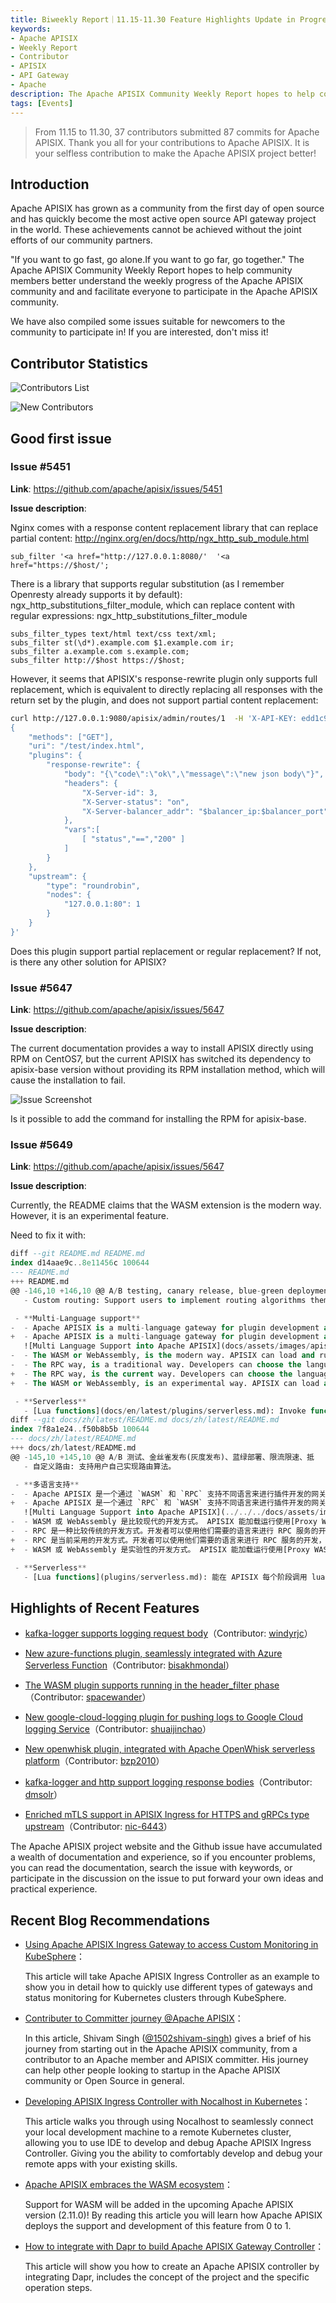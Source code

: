 ```yaml
---
title: Biweekly Report｜11.15-11.30 Feature Highlights Update in Progress
keywords:
- Apache APISIX
- Weekly Report
- Contributor
- APISIX
- API Gateway
- Apache
description: The Apache APISIX Community Weekly Report hopes to help community members better understand the weekly progress of the Apache APISIX community and and facilitate everyone to participate in the Apache APISIX community.
tags: [Events]
---
```


> From 11.15 to 11.30, 37 contributors submitted 87 commits for Apache APISIX. Thank you all for your contributions to Apache APISIX. It is your selfless contribution to make the Apache APISIX project better!

<!--truncate-->

## Introduction

Apache APISIX has grown as a community from the first day of open source and has quickly become the most active open source API gateway project in the world. These achievements cannot be achieved without the joint efforts of our community partners.

"If you want to go fast, go alone.If you want to go far, go together." The Apache APISIX Community Weekly Report hopes to help community members better understand the weekly progress of the Apache APISIX community and and facilitate everyone to participate in the Apache APISIX community.

We have also compiled some issues suitable for newcomers to the community to participate in! If you are interested, don't miss it!

## Contributor Statistics

![Contributors List](https://static.apiseven.com/202108/1638346484091-37307b33-3e48-402f-9a72-3819e4217b29.png)

![New Contributors](https://static.apiseven.com/202108/1638346484108-354ecbdd-a872-4a8f-b5c6-4903bad44eca.png)

## Good first issue

### Issue #5451

**Link**: https://github.com/apache/apisix/issues/5451

**Issue description**:

Nginx comes with a response content replacement library that can replace partial content: http://nginx.org/en/docs/http/ngx_http_sub_module.html

```Nginx
sub_filter '<a href="http://127.0.0.1:8080/'  '<a href="https://$host/';
```

There is a library that supports regular substitution (as I remember Openresty already supports it by default): ngx_http_substitutions_filter_module, which can replace content with regular expressions: ngx_http_substitutions_filter_module

```Nginx
subs_filter_types text/html text/css text/xml;
subs_filter st(\d*).example.com $1.example.com ir;
subs_filter a.example.com s.example.com;
subs_filter http://$host https://$host;
```

However, it seems that APISIX's response-rewrite plugin only supports full replacement, which is equivalent to directly replacing all responses with the return set by the plugin, and does not support partial content replacement:

```Bash
curl http://127.0.0.1:9080/apisix/admin/routes/1  -H 'X-API-KEY: edd1c9f034335f136f87ad84b625c8f1' -X PUT -d '
{
    "methods": ["GET"],
    "uri": "/test/index.html",
    "plugins": {
        "response-rewrite": {
            "body": "{\"code\":\"ok\",\"message\":\"new json body\"}",
            "headers": {
                "X-Server-id": 3,
                "X-Server-status": "on",
                "X-Server-balancer_addr": "$balancer_ip:$balancer_port"
            },
            "vars":[
                [ "status","==","200" ]
            ]
        }
    },
    "upstream": {
        "type": "roundrobin",
        "nodes": {
            "127.0.0.1:80": 1
        }
    }
}'
```

Does this plugin support partial replacement or regular replacement? If not, is there any other solution for APISIX?

### Issue #5647

**Link**: https://github.com/apache/apisix/issues/5647

**Issue description**:

The current documentation provides a way to install APISIX directly using RPM on CentOS7, but the current APISIX has switched its dependency to apisix-base version without providing its RPM installation method, which will cause the installation to fail.

![Issue Screenshot](https://static.apiseven.com/202108/1638346839201-3efb9807-13a7-4106-968a-5198b22d1a67.png)

Is it possible to add the command for installing the RPM for apisix-base.

### Issue #5649

**Link**: https://github.com/apache/apisix/issues/5647

**Issue description**:

Currently, the README claims that the WASM extension is the modern way. However, it is an experimental feature.

Need to fix it with:

```SQL
diff --git README.md README.md
index d14aae9c..8e11456c 100644
--- README.md
+++ README.md
@@ -146,10 +146,10 @@ A/B testing, canary release, blue-green deployment, limit rate, defense against
   - Custom routing: Support users to implement routing algorithms themselves.

 - **Multi-Language support**
-  - Apache APISIX is a multi-language gateway for plugin development and provides support via `WASM` and `RPC`.
+  - Apache APISIX is a multi-language gateway for plugin development and provides support via `RPC` and `WASM`.
   ![Multi Language Support into Apache APISIX](docs/assets/images/apisix-multi-lang-support.png)
-  - The WASM or WebAssembly, is the modern way. APISIX can load and run WASM bytecode via APISIX [wasm plugin](https://github.com/apache/apisix/blob/master/docs/en/latest/wasm.md) written with the [Proxy WASM SDK](https://github.com/proxy-wasm/spec#sdks). Developers only need to write the code according to the SDK and then compile it into a WASM bytecode that runs on WASM VM with APISIX.
-  - The RPC way, is a traditional way. Developers can choose the language according to their needs and after starting an independent process with the RPC, it exchanges data with APISIX through local RPC communication. Till this moment, APISIX has support for [Java](https://github.com/apache/apisix-java-plugin-runner), [Golang](https://github.com/apache/apisix-go-plugin-runner), [Python](https://github.com/apache/apisix-python-plugin-runner) and Node.js.
+  - The RPC way, is the current way. Developers can choose the language according to their needs and after starting an independent process with the RPC, it exchanges data with APISIX through local RPC communication. Till this moment, APISIX has support for [Java](https://github.com/apache/apisix-java-plugin-runner), [Golang](https://github.com/apache/apisix-go-plugin-runner), [Python](https://github.com/apache/apisix-python-plugin-runner) and Node.js.
+  - The WASM or WebAssembly, is an experimental way. APISIX can load and run WASM bytecode via APISIX [wasm plugin](https://github.com/apache/apisix/blob/master/docs/en/latest/wasm.md) written with the [Proxy WASM SDK](https://github.com/proxy-wasm/spec#sdks). Developers only need to write the code according to the SDK and then compile it into a WASM bytecode that runs on WASM VM with APISIX.

 - **Serverless**
   - [Lua functions](docs/en/latest/plugins/serverless.md): Invoke functions in each phase in APISIX.
diff --git docs/zh/latest/README.md docs/zh/latest/README.md
index 7f8a1e24..f50b8b5b 100644
--- docs/zh/latest/README.md
+++ docs/zh/latest/README.md
@@ -145,10 +145,10 @@ A/B 测试、金丝雀发布(灰度发布)、蓝绿部署、限流限速、抵
   - 自定义路由: 支持用户自己实现路由算法。

 - **多语言支持**
-  - Apache APISIX 是一个通过 `WASM` 和 `RPC` 支持不同语言来进行插件开发的网关.
+  - Apache APISIX 是一个通过 `RPC` 和 `WASM` 支持不同语言来进行插件开发的网关.
   ![Multi Language Support into Apache APISIX](../../../docs/assets/images/apisix-multi-lang-support.png)
-  - WASM 或 WebAssembly 是比较现代的开发方式。 APISIX 能加载运行使用[Proxy WASM SDK](https://github.com/proxy-wasm/spec#sdks)编译的 WASM 字节码。开发者仅需要使用该 SDK 编写代码，然后编译成 WASM 字节码，即可运行在 APISIX 中的 WASM 虚拟机中。
-  - RPC 是一种比较传统的开发方式。开发者可以使用他们需要的语言来进行 RPC 服务的开发，该 RPC 通过本地通讯来跟 APISIX 进行数据交换。到目前为止，APISIX 已支持[Java](https://github.com/apache/apisix-java-plugin-runner), [Golang](https://github.com/apache/apisix-go-plugin-runner), [Python](https://github.com/apache/apisix-python-plugin-runner) and Node.js.
+  - RPC 是当前采用的开发方式。开发者可以使用他们需要的语言来进行 RPC 服务的开发，该 RPC 通过本地通讯来跟 APISIX 进行数据交换。到目前为止，APISIX 已支持[Java](https://github.com/apache/apisix-java-plugin-runner), [Golang](https://github.com/apache/apisix-go-plugin-runner), [Python](https://github.com/apache/apisix-python-plugin-runner) and Node.js.
+  - WASM 或 WebAssembly 是实验性的开发方式。 APISIX 能加载运行使用[Proxy WASM SDK](https://github.com/proxy-wasm/spec#sdks)编译的 WASM 字节码。开发者仅需要使用该 SDK 编写代码，然后编译成 WASM 字节码，即可运行在 APISIX 中的 WASM 虚拟机中。

 - **Serverless**
   - [Lua functions](plugins/serverless.md): 能在 APISIX 每个阶段调用 lua 函数.
```

## Highlights of Recent Features

- [kafka-logger supports logging request body](https://github.com/apache/apisix/pull/5501)（Contributor: [windyrjc](https://github.com/windyrjc)）

- [New azure-functions plugin, seamlessly integrated with Azure Serverless Function](https://github.com/apache/apisix/pull/5479)（Contributor: [bisakhmondal](https://github.com/bisakhmondal)）

- [The WASM plugin supports running in the header_filter phase](https://github.com/apache/apisix/pull/5544)（Contributor: [spacewander](https://github.com/spacewander)）

- [New google-cloud-logging plugin for pushing logs to Google Cloud logging Service](https://github.com/apache/apisix/pull/5538)（Contributor: [shuaijinchao](https://github.com/shuaijinchao)）

- [New openwhisk plugin, integrated with Apache OpenWhisk serverless platform](https://github.com/apache/apisix/pull/5518)（Contributor: [bzp2010](https://github.com/bzp2010)）

- [kafka-logger and http support logging response bodies](https://github.com/apache/apisix/pull/5550)（Contributor: [dmsolr](https://github.com/dmsolr)）

- [Enriched mTLS support in APISIX Ingress for HTTPS and gRPCs type upstream](https://github.com/apache/apisix-ingress-controller/pull/755)（Contributor: [nic-6443](https://github.com/nic-6443)）

The Apache APISIX project website and the Github issue have accumulated a wealth of documentation and experience, so if you encounter problems, you can read the documentation, search the issue with keywords, or participate in the discussion on the issue to put forward your own ideas and practical experience.

## Recent Blog Recommendations

- [Using Apache APISIX Ingress Gateway to access Custom Monitoring in KubeSphere](https://apisix.apache.org/blog/2021/11/30/use-apisix-ingress-in-kubesphere)：

  This article will take Apache APISIX Ingress Controller as an example to show you in detail how to quickly use different types of gateways and status monitoring for Kubernetes clusters through KubeSphere.

- [Contributer to Committer journey @Apache APISIX](https://apisix.apache.org/blog/2021/11/26/apache-apisix-committer-experience)：

  In this article, Shivam Singh ([@1502shivam-singh](https://github.com/1502shivam-singh)) gives a brief of his journey from starting out in the Apache APISIX community, from a contributor to an Apache member and APISIX committer. His journey can help other people looking to startup in the Apache APISIX community or Open Source in general.

- [Developing APISIX Ingress Controller with Nocalhost in Kubernetes](https://apisix.apache.org/blog/2021/11/22/develop-apisix-ingress-with-nocalhost-in-kubernetes)：

  This article walks you through using Nocalhost to seamlessly connect your local development machine to a remote Kubernetes cluster, allowing you to use IDE to develop and debug Apache APISIX Ingress Controller. Giving you the ability to comfortably develop and debug your remote apps with your existing skills.

- [Apache APISIX embraces the WASM ecosystem](https://apisix.apache.org/blog/2021/11/19/apisix-supports-wasm)：

  Support for WASM will be added in the upcoming Apache APISIX version (2.11.0)! By reading this article you will learn how Apache APISIX deploys the support and development of this feature from 0 to 1.

- [How to integrate with Dapr to build Apache APISIX Gateway Controller](https://apisix.apache.org/blog/2021/11/17/dapr-with-apisix)：

  This article will show you how to create an Apache APISIX controller by integrating Dapr, includes the concept of the project and the specific operation steps.